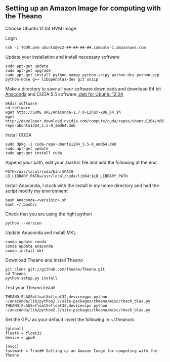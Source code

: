 ## Setting up an Amazon Image for computing with the Theano

Choose Ubuntu 12.04 HVM Image

Login 

    ssh -i YOUR.pem ubuntu@ec2-##-##-##-##.compute-1.amazonaws.com

Update your installation and install necessary software
    
    sudo apt-get update
    sudo apt-get upgrade
    sudo apt-get install python-numpy python-scipy python-dev python-pip python-nose g++ libopenblas-dev git unzip

Make a directory to save all your software downloads and download 64 bit [Anaconda](http://continuum.io/downloads) and CUDA 5.5 software [.deb for Ubuntu 12.04](https://developer.nvidia.com/cuda-downloads)
    
    mkdir software
    cd software
    wget http://SOME URL/Anaconda-1.7.0-Linux-x86_64.sh
    wget http://developer.download.nvidia.com/compute/cuda/repos/ubuntu1204/x86_64/cuda-repo-ubuntu1204_5.5-0_amd64.deb

Install CUDA
    
    sudo dpkg -i cuda-repo-ubuntu1204_5.5-0_amd64.deb
    sudo apt-get update
    sudo apt-get install cuda

Append your path, edit your .bashrc file and add the following at the end
    
    PATH=/usr/local/cuda/bin:$PATH
    LD_LIBRARY_PATH=/usr/local/cuda/lib64:$LD_LIBRARY_PATH


Install Anaconda, I stuck with the install in my home directory and had the script modify my environment
    
    bash Anaconda-<versioin>.sh
    bash ~/.bashrc
    
Check that you are using the right python
        
    python --version
    
Update Anaconda and install MKL
    
    conda update conda
    conda update anaconda
    conda install mkl
    
    
Download Theano and install Theano

    git clone git://github.com/Theano/Theano.git
    cd Theano
    python setup.py install
    
Test your Theano install

    THEANO_FLAGS=floatX=float32,device=gpu python ~/anaconda/lib/python2.7/site-packages/theano/misc/check_blas.py
    THEANO_FLAGS=floatX=float32,device=cpu python ~/anaconda/lib/python2.7/site-packages/theano/misc/check_blas.py
    

Set the GPU as your default insert the following in ~/.theanorc

    [global]
    floatX = float32
    device = gpu0
    
    [nvcc]
    fastmath = True## Setting up an Amazon Image for computing with the Theano